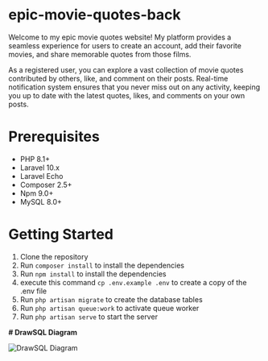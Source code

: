 # **epic-movie-quotes-back**

Welcome to my epic movie quotes website! My platform provides a seamless experience for users to create an account, add their favorite movies, and share memorable quotes from those films.

As a registered user, you can explore a vast collection of movie quotes contributed by others, like, and comment on their posts. Real-time notification system ensures that you never miss out on any activity, keeping you up to date with the latest quotes, likes, and comments on your own posts.

# **Prerequisites**

-   PHP 8.1+
-   Laravel 10.x
-   Laravel Echo
-   Composer 2.5+
-   Npm 9.0+
-   MySQL 8.0+

# **Getting Started**

1. Clone the repository
2. Run `composer install` to install the dependencies
3. Run `npm install` to install the dependencies
4. execute this command `cp .env.example .env` to create a copy of the .env file
5. Run `php artisan migrate` to create the database tables
6. Run `php artisan queue:work` to activate queue worker
7. Run `php artisan serve` to start the server

**# DrawSQL Diagram**

![DrawSQL Diagram](https://drawsql.app/teams/rati-rukhadzes-team/diagrams/epic-movie)
